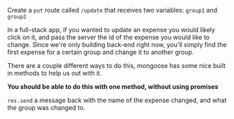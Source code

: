 Create a `put` route called `/update` that receives two variables: `group1` and `group2`

  

In a full-stack app, if you wanted to update an expense you would likely click on it, and pass the server the id of the expense you would like to change. Since we're only building back-end right now, you'll simply find the first expense for a certain group and change it to another group.

  

There are a couple different ways to do this, mongoose has some nice built in methods to help us out with it.

**You should be able to do this with one method, without using promises**

  

`res.send` a message back with the name of the expense changed, and what the group was changed to.
